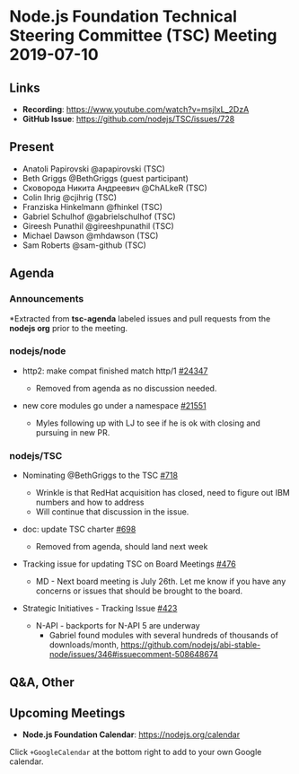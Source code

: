 # Node.js Foundation Technical Steering Committee (TSC) Meeting 2019-07-10

## Links

* **Recording**:  https://www.youtube.com/watch?v=msjIxL_2DzA
* **GitHub Issue**: https://github.com/nodejs/TSC/issues/728

## Present

* Anatoli Papirovski @apapirovski (TSC)
* Beth Griggs @BethGriggs (guest participant)
* Сковорода Никита Андреевич @ChALkeR (TSC)
* Colin Ihrig @cjihrig (TSC)
* Franziska Hinkelmann @fhinkel (TSC)
* Gabriel Schulhof @gabrielschulhof (TSC)
* Gireesh Punathil @gireeshpunathil (TSC)
* Michael Dawson @mhdawson (TSC)
* Sam Roberts @sam-github (TSC)

## Agenda

### Announcements

*Extracted from **tsc-agenda** labeled issues and pull requests from the **nodejs org** prior to the meeting.

### nodejs/node

* http2: make compat finished match http/1 [#24347](https://github.com/nodejs/node/pull/24347)
  * Removed from agenda as no discussion needed.

* new core modules go under a namespace
  [#21551](https://github.com/nodejs/node/pull/21551)
  * Myles following up with LJ to see if he is ok with closing and pursuing in new
    PR.

### nodejs/TSC

* Nominating @BethGriggs to the TSC [#718](https://github.com/nodejs/TSC/issues/718)
  * Wrinkle is that RedHat acquisition has closed, need to figure out IBM numbers
    and how to address
  * Will continue that discussion in the issue.

* doc: update TSC charter [#698](https://github.com/nodejs/TSC/pull/698)
  * Removed from agenda, should land next week

* Tracking issue for updating TSC on Board Meetings [#476](https://github.com/nodejs/TSC/issues/476)
  * MD - Next board meeting is July 26th. Let me know if you have any concerns or
    issues that should be brought to the board.

* Strategic Initiatives - Tracking Issue [#423](https://github.com/nodejs/TSC/issues/423)
  * N-API - backports for N-API 5 are underway
    * Gabriel found modules with several hundreds of thousands of downloads/month,
      https://github.com/nodejs/abi-stable-node/issues/346#issuecomment-508648674

## Q&A, Other

## Upcoming Meetings

* **Node.js Foundation Calendar**: https://nodejs.org/calendar

Click `+GoogleCalendar` at the bottom right to add to your own Google calendar.
